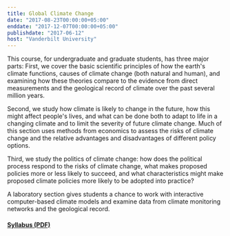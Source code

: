 ```yaml
---
title: Global Climate Change
date: "2017-08-23T00:00:00+05:00"
enddate: "2017-12-07T00:00:00+05:00"
publishdate: "2017-06-12"
host: "Vanderbilt University"
---
```


This course, for undergraduate and graduate students, has three major parts:
First, we cover the basic scientific
principles of how the earth's climate functions, causes of climate change
(both natural and human), and examining how these theories compare to the
evidence from direct measurements and the geological record of climate over
the past several million years.

Second, we study how climate is likely to change in the future, how this might
affect people's lives, and what can be done both to adapt to life in a changing
climate and to limit the severity of future climate change. Much of this section
uses methods from economics to assess the risks of climate change and the relative
advantages and disadvantages of different policy options.

Third, we study the politics of climate change: how does the political process
respond to the risks of climate change, what makes proposed policies more or
less likely to succeed, and what characteristics might make proposed climate policies
more likely to be adopted into practice?

A laboratory section gives students a chance to work with interactive
computer-based climate models and examine data from climate monitoring networks
and the geological record.

<!--more-->

#### [Syllabus (PDF)](/files/teaching/EES_3310_5310_Syllabus.pdf)
